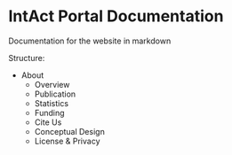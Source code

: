 # IntAct Portal Documentation

Documentation for the website in markdown

Structure:

* About
  * Overview
  * Publication
  * Statistics
  * Funding
  * Cite Us
  * Conceptual Design
  * License & Privacy

